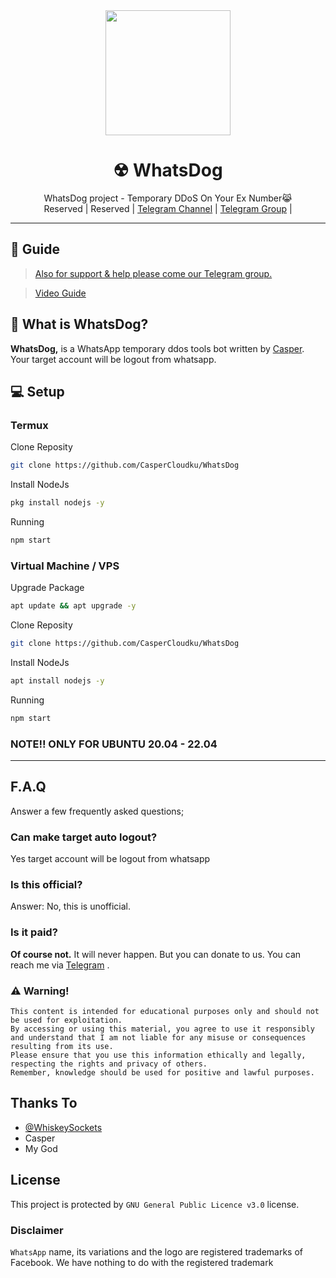 <div align="center">
  <img src="https://telegra.ph/file/c6fe6f2c50a0afa997964.jpg" width="200" height="200">
  <h1>☢ WhatsDog</h1>
</div>
<p align="center">
    WhatsDog project - Temporary DDoS On Your Ex Number😹
    <br>
        Reserved |
        Reserved |
        <a href="https://t.me/justkeepp">Telegram Channel</a> |
        <a href="https://t.me/noreligionn">Telegram Group</a> |
    <br>
</p>

----

## 📢 Guide
> [Also for support & help please come our Telegram group.](https://t.me/noreligionn)

> [Video Guide](https://youtube.com/shorts/6GK47Isvz7s?si=ntCOPOhPKLCzRIZf)

## 🔎 What is WhatsDog?
**WhatsDog,** is a WhatsApp temporary ddos tools bot written by [Casper](https://t.me/maapple). Your target account will be logout from whatsapp.

## 💻 Setup
### Termux
Clone Reposity
```bash
git clone https://github.com/CasperCloudku/WhatsDog
```

Install NodeJs
```bash
pkg install nodejs -y
```

Running
```bash
npm start
```

### Virtual Machine / VPS
Upgrade Package
```bash
apt update && apt upgrade -y
```

Clone Reposity
```bash
git clone https://github.com/CasperCloudku/WhatsDog
```

Install NodeJs
```bash
apt install nodejs -y
```

Running
```bash
npm start
```

### NOTE!! ONLY FOR UBUNTU 20.04 - 22.04

---

## F.A.Q
Answer a few frequently asked questions;
### Can make target auto logout?
Yes target account will be logout from whatsapp

### Is this official?
Answer: No, this is unofficial.

### Is it paid?
**Of course not.** It will never happen. But you can donate to us. You can reach me via [Telegram](https://t.me/maapple) .

### ⚠️ Warning! 
```
This content is intended for educational purposes only and should not be used for exploitation.
By accessing or using this material, you agree to use it responsibly and understand that I am not liable for any misuse or consequences resulting from its use.
Please ensure that you use this information ethically and legally,
respecting the rights and privacy of others.
Remember, knowledge should be used for positive and lawful purposes.
```

## Thanks To
- [@WhiskeySockets](https://github.com/WhiskeySockets/Baileys)
- Casper
- My God

## License
This project is protected by `GNU General Public Licence v3.0` license.

### Disclaimer
`WhatsApp` name, its variations and the logo are registered trademarks of Facebook. We have nothing to do with the registered trademark
